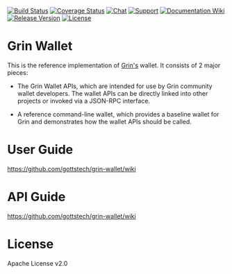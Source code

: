 [![Build Status](https://img.shields.io/travis/gottstech/grin-wallet/master.svg)](https://travis-ci.org/gottstech/grin-wallet)
[![Coverage Status](https://img.shields.io/codecov/c/github/gottstech/grin-wallet/master.svg)](https://codecov.io/gh/gottstech/grin-wallet)
[![Chat](https://img.shields.io/gitter/room/grin_community/Lobby.svg)](https://gitter.im/grin_community/Lobby)
[![Support](https://img.shields.io/badge/support-on%20gitter-brightgreen.svg)](https://gitter.im/grin_community/support)
[![Documentation Wiki](https://img.shields.io/badge/doc-wiki-blue.svg)](https://github.com/gottstech/grin-wallet/wiki)
[![Release Version](https://img.shields.io/github/release/gottstech/grin-wallet.svg)](https://github.com/gottstech/grin-wallet/releases)
[![License](https://img.shields.io/github/license/gottstech/grin-wallet.svg)](https://github.com/gottstech/grin-wallet/blob/master/LICENSE)

# Grin Wallet

This is the reference implementation of [Grin's](https://github.com/mimblewimble/grin) wallet. It consists of 2 major pieces:

* The Grin Wallet APIs, which are intended for use by Grin community wallet developers. The wallet APIs can be directly linked into other projects or invoked via a JSON-RPC interface.

* A reference command-line wallet, which provides a baseline wallet for Grin and demonstrates how the wallet APIs should be called.

# User Guide

https://github.com/gottstech/grin-wallet/wiki

# API Guide

https://github.com/gottstech/grin-wallet/wiki


# License

Apache License v2.0


